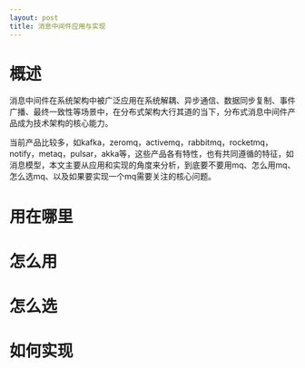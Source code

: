 ```yaml
---
layout: post
title: 消息中间件应用与实现
---
```



# 概述

消息中间件在系统架构中被广泛应用在系统解耦、异步通信、数据同步复制、事件广播、最终一致性等场景中，在分布式架构大行其道的当下，分布式消息中间件产品成为技术架构的核心能力。

当前产品比较多，如kafka，zeromq，activemq，rabbitmq，rocketmq，notify，metaq，pulsar，akka等，这些产品各有特性，也有共同遵循的特征，如消息模型，本文主要从应用和实现的角度来分析，到底要不要用mq、怎么用mq、怎么选mq、以及如果要实现一个mq需要关注的核心问题。


# 用在哪里



# 怎么用


# 怎么选


# 如何实现




